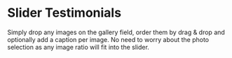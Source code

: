 # Slider Testimonials

Simply drop any images on the gallery field, order them by drag & drop and optionally add a caption per image. No need to worry about the photo selection as any image ratio will fit into the slider.
